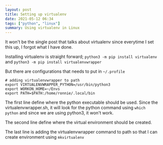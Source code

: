```yaml
---
layout: post
title: Setting up virtualenv
date: 2021-05-12 06:34
tags: ["python", "linux"]
summary: Using virtualenv in Linux
---
```


It won't be the single post that talks about virtualenv since everytime I set this up, I forgot what I have done.

Installing virtualenv is straight forward; `python3 -m pip install virtualenv` and `python3 -m pip install virtualenvwrapper`

But there are configurations that needs to put in `~/.profile`

```
# adding virtualenvwrapper to path
export VIRTUALENVWRAPPER_PYTHON=/usr/bin/python3
export WORKON_HOME=~/Envs
export PATH=$PATH:/home/ronnie/.local/bin
```

The first line define where the python executable should be used. Since the virtualenvwrapper.sh, it will look for the python command using `which python` and since we are using python3, it won't work.

The second line define where the virtual environment should be created.

The last line is adding the virtualenvwrapper command to path so that I can create environment using `mkvirtualenv`
